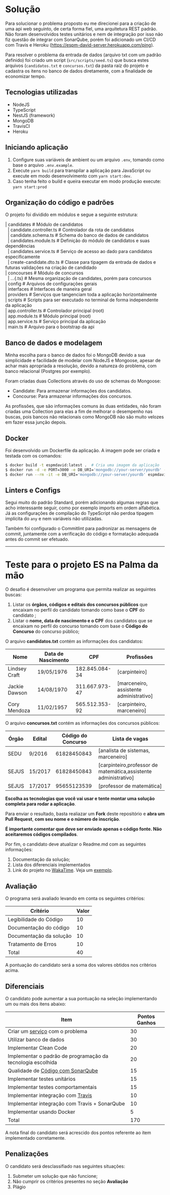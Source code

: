 # Solução

Para solucionar o problema proposto eu me direcionei para a criação de uma api web seguinto, de certa forma fiel, uma arquitetura REST padrão. Não foram desenvolvidos testes unitários e nem de integração por isso não fiz questão de integrar com SonarQube, porém foi adicionado um CI/CD com Travis e Heroku (https://espm-david-server.herokuapp.com/ping).

Para resolver o problema da entrada de dados (arquivo txt com um padrão definido) foi criado um script (`src/scripts/seed.ts`) que busca estes arquivos (`candidatos.txt` e `concursos.txt`) da pasta raíz do projeto e cadastra os itens no banco de dados diretamente, com a finalidade de economizar tempo.

## Tecnologias utilizadas

- NodeJS
- TypeScript
- NestJS (framework)
- MongoDB
- TravisCI
- Heroku

## Iniciando aplicação

1. Configure suas variáveis de ambient ou um arquivo `.env`, tomando como base o arquivo `.env.example`.
2. Execute `yarn build` para transpilar a aplicação para JavaScript ou execute em modo desenvolvimento com `yarn start:dev`.
3. Caso tenha feito o build e queira executar em modo produção execute: `yarn start:prod`

## Organização do código e padrões

O projeto foi dividido em módulos e segue a seguinte estrutura:

| candidates                 # Módulo de candidatos<br>
&nbsp;&nbsp;| candidate.controller.ts    # Controlador da rota de candidatos<br>
&nbsp;&nbsp;| candidate.schema.ts        # Schema do banco de dados de candidatos<br>
&nbsp;&nbsp;| candidates.module.ts       # Definição do módulo de candidatos e suas dependências<br>
&nbsp;&nbsp;| candidates.service.ts      # Serviço de acesso ao dado para candidatos especificamente<br>
&nbsp;&nbsp;| create-candidate.dto.ts    # Classe para tipagem da entrada de dados e futuras validações na criação de candidado<br>
| concourses                 # Módulo de concursos<br>
&nbsp;&nbsp;| ...{.ts}                   # Mesma organização de candidates, porém para concursos<br>
| config                     # Arquivos de configurações gerais<br>
| interfaces                 # Interfaces de maneira geral<br>
| providers                  # Serviços que tangenciam toda a aplicação horizontalmente<br>
| scripts                    # Scripts para ser executado no terminal de forma independente da aplicação<br>
| app.controller.ts          # Controlador principal (root)<br>
| app.module.ts              # Módulo principal (root) <br>
| app.service.ts             # Serviço principal da aplicação<br>
| main.ts                    # Arquivo para o bootstrap da api<br>

## Banco de dados e modelagem

Minha escolha para o banco de dados foi o MongoDB devido a sua simplicidade e facilidade de modelar com NodeJS e Mongoose, apesar de achar mais apropriada a resolução, devido a natureza do problema, com banco relacional (Postgres por exemplo).

Foram criadas duas Collections através do uso de schemas do Mongoose:

- Candidate: Para armazenar informações dos candidatos.
- Concourse: Para armazenar informações dos concursos.

As profissões, que são informações comuns às duas entidades, não foram criadas uma Collection para elas a fim de melhorar o desempenho nas buscas, pois bancos não relacionais como MongoDB não são muito velozes em fazer essa junção depois.

## Docker

Foi desenvolvido um Dockerfile da aplicação. A imagem pode ser criada e testada com os comandos:

```bash
$ docker build -t espmdavid:latest .  # Cria uma imagem da aplicação
$ docker run -d -e PORT=3000 -e DB_URI='mongodb://your-server/yourdb' -p 3000:3000 espmdavid:latest # Executa a web api e expõem na porta 3000
$ docker run --rm -it -e DB_URI='mongodb://your-server/yourdb' espmdavid:latest yarn seed # Executa o job de preencher o banco com as informações dos arquivos txt
```

## Linters e Configs

Segui muito do padrão Standard, porém adicionando algumas regras que acho interessante seguir, como por exemplo imports em ordem alfabética. Já as configurações de compilação do TypeScript não perdoa tipagem implícita do `any` e nem variáveis não utilizadas.

Também foi configurado o Commitlint para padronizar as mensagens de commit, juntamente com a verificação do código e formatação adequada antes do commit ser efetuado.

---

# Teste para o projeto ES na Palma da mão

O desafio é desenvolver um programa que permita realizar as seguintes buscas: 
1. Listar os **órgãos, códigos e editais dos concursos públicos** que encaixam no perfil do candidato tomando como base o **CPF** do candidato ; 
2. Listar o **nome, data de nascimento e o CPF** dos candidatos que se encaixam no perfil do concurso tomando com base o **Código do Concurso** do concurso público;

O arquivo **candidatos.txt** contém as informações dos candidatos:

| Nome  | Data de Nascimento  | CPF |  Profissões|
|---|---|---|---|
| Lindsey Craft  |  19/05/1976  |  182.845.084-34  |  [carpinteiro]  | 
| Jackie Dawson  |  14/08/1970  |  311.667.973-47  |  [marceneiro, assistente administrativo]  |
| Cory Mendoza |   11/02/1957 |  565.512.353-92  |  [carpinteiro, marceneiro] |

O arquivo **concursos.txt** contém as informações dos concursos públicos:

| Órgão  | Edital  | Código do Concurso |  Lista de vagas|
|---|---|---|---|
| SEDU  | 9/2016  |  61828450843  |  [analista de sistemas, marceneiro]  | 
| SEJUS | 15/2017  |  61828450843  |  [carpinteiro,professor de matemática,assistente administrativo] |
| SEJUS | 17/2017 |  95655123539  |  [professor de matemática] |

**Escolha as tecnologias que você vai usar e tente montar uma solução completa para rodar a aplicação**.

Para enviar o resultado, basta realiazar um **Fork** deste repositório e **abra um Pull Request**, **com seu nome e o número de inscrição**.  

**É importante comentar que deve ser enviado apenas o código fonte. Não aceitaremos códigos compilados**.

Por fim, o candidato deve atualizar o Readme.md com as seguintes informações: 
1. Documentação da solução;
2. Lista dos diferenciais implementados
3. Link do projeto no [WakaTime](https://wakatime.com/). Veja um [exemplo](https://wakatime.com/@b142ebdf-4d65-4b92-bc14-567db7b72151/projects/zrxbwdmhtu?start=2018-01-25&end=2018-01-31).  

## Avaliação

O programa será avaliado levando em conta os seguintes critérios:

| Critério  | Valor | 
|---|---|
| Legibilidade do Código |  10  |
| Documentação do código|  10  |
| Documentação da solução|  10  |
| Tratamento de Erros| 10| 
| Total| 40|

A pontuação do candidato será a soma dos valores obtidos nos critérios acima.

## Diferenciais 

O candidato pode aumentar a sua pontuação na seleção implementando um ou mais dos itens abaixo:

| Item  | Pontos Ganhos | 
|---|---|
| Criar um [serviço](https://martinfowler.com/articles/microservices.html) com o problema |  30  |
| Utilizar banco de dados| 30|
| Implementar Clean Code |  20  |
| Implementar o padrão de programação da tecnologia escolhida |  20  |
| Qualidade de [Código com SonarQube](https://about.sonarcloud.io/) |  15  |
| Implementar testes unitários |  15  |
| Implementar testes comportamentais |  15  |
| Implementar integração com [Travis](https://travis-ci.org/)  |  10  |
| Implementar integração com Travis + SonarQube |  10  |
| Implementar usando Docker| 5|
| Total| 170|

A nota final do candidato será acrescido dos pontos referente ao item implementado corretamente.

## Penalizações

O candidato será desclassifiado nas seguintes situações:

1. Submeter um solução que não funcione; 
2. Não cumprir os critérios presentes no seção **Avaliação**
3. Plágio
